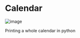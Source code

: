# Calendar

![image](https://user-images.githubusercontent.com/99530400/177621851-befc4af3-67cc-4da8-b993-ad11c5f255c3.png)


Printing a whole calendar in python
